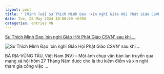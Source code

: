 ```yaml
---
layout: post
title: " [Minh Tuệ] Sư Thích Minh Đạo 'xin nghỉ Giáo Hội Phật Giáo CSVN' sau khi ..."
date: Tue, 28 May 2024 10:00:00 +0700
categories: entries VN
---
```

[Sư Thích Minh Đạo 'xin nghỉ Giáo Hội Phật Giáo CSVN' sau khi ...](https://www.nguoi-viet.com/viet-nam/su-thich-minh-dao-xin-nghi-giao-hoi-phat-giao-csvn-sau-phat-ngon-khen-thich-minh-tue/)

![Sư Thích Minh Đạo 'xin nghỉ Giáo Hội Phật Giáo CSVN' sau khi ...](https://www.nguoi-viet.com/wp-content/uploads/2024/05/VN-Thich-Minh-Dao-sam-hoi-2.jpeg)

BÀ RỊA-VŨNG TÀU, Việt Nam (NV) – Một ảnh chụp văn bản lan truyền qua mạng xã hội hôm 27 Tháng Năm được cho là thư kiểm điểm và xin nghỉ tham gia công việc ...

